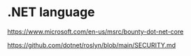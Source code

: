 # .NET language

https://www.microsoft.com/en-us/msrc/bounty-dot-net-core

https://github.com/dotnet/roslyn/blob/main/SECURITY.md

